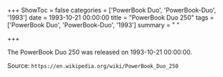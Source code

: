 +++
ShowToc = false
categories = ['PowerBook Duo', 'PowerBook-Duo', '1993']
date = 1993-10-21 00:00:00
title = "PowerBook Duo 250"
tags = ['PowerBook Duo', 'PowerBook-Duo', '1993']
summary = " "

+++

The PowerBook Duo 250 was released on 1993-10-21 00:00:00.

Source: `https://en.wikipedia.org/wiki/PowerBook_Duo_250`


